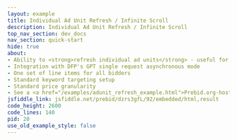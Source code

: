 ```yaml
---
layout: example
title: Individual Ad Unit Refresh / Infinite Scroll
description: Individual Ad Unit Refresh / Infinite Scroll
top_nav_section: dev_docs
nav_section: quick-start
hide: true
about:
- Ability to <strong>refresh individual ad units</strong> - useful for infinite scrolling ad slots
- Integration with DFP's GPT single request asynchronous mode
- One set of line items for all bidders
- Standard keyword targeting setup
- Standard price granularity
- See a <a href="/examples/adunit_refresh_example.html">Prebid.org-hosted version of the example code here</a>
jsfiddle_link: jsfiddle.net/prebid/dzrs3gfL/92/embedded/html,result
code_height: 2600
code_lines: 140
pid: 20
use_old_example_style: false
---
```

